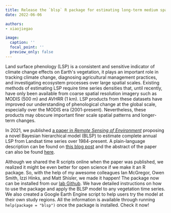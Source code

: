 ```yaml
---
title: Release the `blsp` R package for estimating long-term medium spatial resolution land surface phenology
date: 2022-06-06

authors:
- xiaojiegao

image:
  caption: ''
  focal_point: ''
  preview_only: false
---
```


Land surface phenology (LSP) is a consistent and sensitive indicator of climate change effects on Earth's vegetation, it plays an important role in tracking climate change, diagnosing agricultural management practices, and investigating ecosystem processes over large spatial scales. Existing methods of estimating LSP require time series densities that, until recently, have only been available from coarse spatial resolution imagery such as MODIS (500 m) and AVHRR (1 km). LSP products from these datasets have improved our understanding of phenological change at the global scale, especially over the MODIS era (2001-present). Nevertheless, these products may obscure important finer scale spatial patterns and longer-term changes. 

In 2021, we published [a paper in *Remote Sensing of Environment*](https://www.sciencedirect.com/science/article/pii/S0034425721002029?via%3Dihub) proposing a novel Bayesian hierarchical model (BLSP) to estimate complete annual LSP from Landsat time series over 1984-present. A plain-language description can be found on [this blog post](https://cnr.ncsu.edu/geospatial/news/2021/06/07/long-term-annual-land-surface-phenology/) and the abstract of the paper can also be found [here](https://ncsu-seal.netlify.app/publication/gao_rse_2021/).

Although we shared the R scripts online when the paper was published, we realized it might be even better for open science if we make it an R package. So, with the help of my awesome colleagues Ian McGregor, Owen Smith, Izzi Hinks, and Matt Shisler, we made it happen! The package now can be installed from our [lab Github](https://github.com/ncsuSEAL/Bayesian_LSP). We have detailed instructions on how to use the package and apply the BLSP model to any vegetation time series. We also created a Google Earth Engine script to help users try the model at their own study regions. All the information is available through running `help(package = "blsp")` once the package is installed. Check it now!


